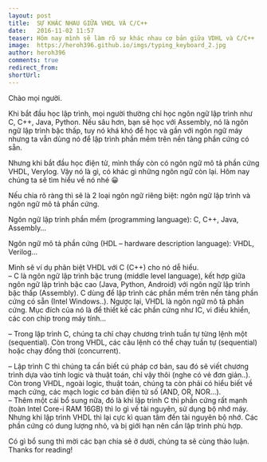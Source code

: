 ```yaml
---
layout: post
title:  SỰ KHÁC NHAU GIỮA VHDL VÀ C/C++ 
date:   2016-11-02 11:57
teaser: Hôm nay mình sẽ làm rõ sự khác nhau cơ bản giữa VDHL và C/C++
image:  https://heroh396.github.io/imgs/typing_keyboard_2.jpg
author: heroh396
comments: true
redirect_from:
shortUrl: 
---
```


Chào mọi người.

Khi bắt đầu học lập trình, mọi người thường chỉ học ngôn ngữ lập trình như C, C++, Java, Python. Nếu sâu hơn, bạn sẽ học với Assembly, nó là ngôn ngữ lập trình bậc thấp, tuy nó khá khó để học và gần với ngôn ngữ máy nhưng ta vẫn dùng nó để lập trình phần mềm trên nền tảng phần cứng có sẵn.  

Nhưng khi bắt đầu học điện tử, mình thấy còn có ngôn ngữ mô tả phần cứng VHDL, Verylog. Vậy nó là gì, có khác gì những ngôn ngữ còn lại. Hôm nay chúng ta sẽ tìm hiểu về nó nhé 😀 

Nếu chia rõ ràng thì sẽ là 2 loại ngôn ngữ riêng biệt: ngôn ngữ lập trình  và ngôn ngữ mô tả phần cứng.  

Ngôn ngữ lập trình phần mềm (programming language): C, C++, Java, Assembly… 

Ngôn ngữ mô tả phần cứng (HDL – hardware description language): VHDL, Verilog… 

Mình sẽ ví dụ phân biệt VHDL với C (C++) cho nó dễ hiểu.  
– C là ngôn ngữ lập trình bậc trung (middle level language), kết hợp giữa ngôn ngữ lập trình bậc cao (Java, Python, Android) với ngôn ngữ lập trình bậc thấp (Assembly). C dùng để lập trình các phần mềm trên nền tảng phần cứng có sẵn (Intel Windows..). Ngược lại, VHDL là ngôn ngữ mô tả phần cứng. Mục đích của nó là để thiết kế các phần cứng như IC, vi điều khiển, các con chip trong máy tính… 

– Trong lập trình C, chúng ta chỉ chạy chương trình tuần tự từng lệnh một (sequential). Còn trong VHDL, các câu lệnh có thể chạy tuần tự (sequential) hoặc chạy đồng thời (concurrent).  

– Lập trình C thì chúng ta cần biết cú pháp cơ bản, sau đó sẽ viết chương trình dựa vào tính logic và thuật toán, chỉ vậy thôi (nghe có vẻ đơn giản..). Còn trong VHDL, ngoài logic, thuật toán, chúng ta còn phải có hiểu biết về mạch cứng, các mạch logic cơ bản điện tử số (AND, OR, NOR…).  
– Thêm một cái bổ sung nữa, đó là khi lập trình C thì phần cứng rất mạnh (toàn Intel Core-i RAM 16GB) thì lo gì về tài nguyên, sử dụng bộ nhớ máy. Nhưng khi lập trình VHDL thì lại cực kì quan tâm đến tài nguyên bộ nhớ. Các phần cứng có dung lượng nhỏ, và bị giới hạn nên cần lập trình phù hợp.  

Có gì bổ sung thì mời các bạn chia sẻ ở dưới, chúng ta sẽ cùng thảo luận.
Thanks for reading!
